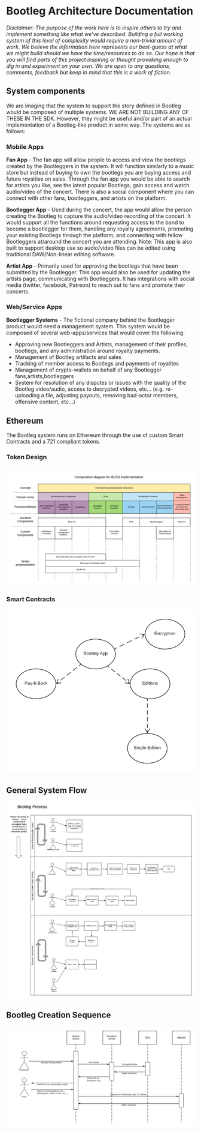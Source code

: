 # Bootleg Architecture Documentation

_Disclaimer: The purpose of the work here is to inspire others to try and implement something like what we've described. Building a full working system of this level of complexity would require a non-trivial amount of work. We believe the information here represents our best-guess at what we might build should we have the time/resources to do so. Our hope is that you will find parts of this project inspiring or thought provoking enough to dig in and experiment on your own. We are open to any questions, comments, feedback but keep in mind that this is a work of fiction._

## System components

We are imaging that the system to support the story defined in Bootleg would be composed of multiple systems. WE ARE NOT BUILDING ANY OF THESE IN THE SDK. However, they might be useful and/or part of an actual implementation of a Bootleg-like product in some way. The systems are as follows:

### Mobile Apps

**Fan App** - The fan app will allow people to access and view the bootlegs created by the Bootleggers in the system. It will function similarly to a music store but instead of buying to own the bootlegs you are buying access and future royalties on sales. Through the fan app you would be able to search for artists you like, see the latest popular Bootlegs, gain access and watch audio/video of the concert. There is also a social component where you can connect with other fans, bootleggers, and artists on the platform.

**Bootlegger App** - Used during the concert, the app would allow the person creating the Bootleg to capture the audio/video recording of the concert. It would support all the functions around requesting access to the band to become a bootlegger for them, handling any royalty agreements, promoting your existing Bootlegs through the platform, and connecting with fellow Bootleggers at/around the concert you are attending. Note: This app is also built to support desktop use so audio/video files can be edited using traditional DAW/Non-linear editing software.

**Artist App** - Primarily used for approving the bootlegs that have been submitted by the Bootlegger. This app would also be used for updating the artists page, communicating with Bootleggers. It has integrations with social media (twitter, facebook, Patreon) to reach out to fans and promote their concerts.

### Web/Service Apps

**Bootlegger Systems** - The fictional company behind the Bootlegger product would need a management system. This system would be composed of several web-apps/services that would cover the following:

- Approving new Bootleggers and Artists, management of their profiles, bootlegs, and any administration around royalty payments.
- Management of Bootleg artifacts and sales
- Tracking of member access to Bootlegs and payments of royalties
- Management of crypto-wallets on behalf of any Bootlegger fans,artists,bootleggers
- System for resolution of any disputes or issues with the quality of the Bootleg video/audio, access to decrypted videos, etc... (e.g. re-uploading a file, adjusting payouts, removing bad-actor members, offensive content, etc...)

## Ethereum

The Bootleg system runs on Ethereum through the use of custom Smart Contracts and a 721 compliant tokens.

### Token Design
![Token Design](TokenComposition.png)

### Smart Contracts
![Smart Contract Models](SmartContractModels.png)

## General System Flow
![General System Flow](GeneralSystemFlow.png)

## Bootleg Creation Sequence
![Bootleg Creation Sequence](BootlegCreationSequence.png)